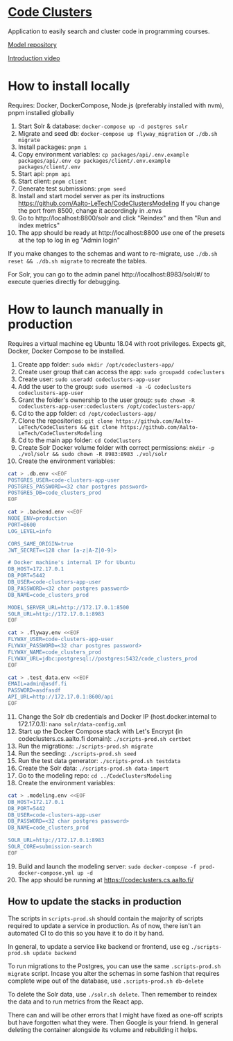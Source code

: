 # [Code Clusters](https://github.com/Aalto-LeTech/CodeClusters)

Application to easily search and cluster code in programming courses.

[Model repository](https://github.com/Aalto-LeTech/CodeClustersModeling)

[Introduction video](https://www.youtube.com/watch?v=cffAIIIQNYw)

# How to install locally

Requires: Docker, DockerCompose, Node.js (preferably installed with nvm), pnpm installed globally

1. Start Solr & database: `docker-compose up -d postgres solr`
2. Migrate and seed db: `docker-compose up flyway_migration` or `./db.sh migrate`
3. Install packages: `pnpm i`
4. Copy environment variables: `cp packages/api/.env.example packages/api/.env cp packages/client/.env.example packages/client/.env`
5. Start api: `pnpm api`
6. Start client: `pnpm client`
7. Generate test submissions: `pnpm seed`
8. Install and start model server as per its instructions https://github.com/Aalto-LeTech/CodeClustersModeling If you change the port from 8500, change it accordingly in .envs
9. Go to http://localhost:8800/solr and click "Reindex" and then "Run and index metrics"
10. The app should be ready at http://localhost:8800 use one of the presets at the top to log in eg "Admin login"

If you make changes to the schemas and want to re-migrate, use `./db.sh reset && ./db.sh migrate` to recreate the tables.

For Solr, you can go to the admin panel http://localhost:8983/solr/#/ to execute queries directly for debugging.

# How to launch manually in production

Requires a virtual machine eg Ubuntu 18.04 with root privileges. Expects git, Docker, Docker Compose to be installed.

1. Create app folder: `sudo mkdir /opt/codeclusters-app/`
2. Create user group that can access the app: `sudo groupadd codeclusters`
3. Create user: `sudo useradd codeclusters-app-user`
4. Add the user to the group: `sudo usermod -a -G codeclusters codeclusters-app-user`
5. Grant the folder's ownership to the user group: `sudo chown -R codeclusters-app-user:codeclusters /opt/codeclusters-app/`
6. Cd to the app folder: `cd /opt/codeclusters-app/`
7. Clone the repositories: `git clone https://github.com/Aalto-LeTech/CodeClusters && git clone https://github.com/Aalto-LeTech/CodeClustersModeling`
8. Cd to the main app folder: `cd CodeClusters`
9. Create Solr Docker volume folder with correct permissions: `mkdir -p ./vol/solr && sudo chown -R 8983:8983 ./vol/solr`
10. Create the environment variables:

```bash
cat > .db.env <<EOF
POSTGRES_USER=code-clusters-app-user
POSTGRES_PASSWORD=<32 char postgres password>
POSTGRES_DB=code_clusters_prod
EOF
```

```bash
cat > .backend.env <<EOF
NODE_ENV=production
PORT=8600
LOG_LEVEL=info

CORS_SAME_ORIGIN=true
JWT_SECRET=<128 char [a-z|A-Z|0-9]>

# Docker machine's internal IP for Ubuntu
DB_HOST=172.17.0.1
DB_PORT=5442
DB_USER=code-clusters-app-user
DB_PASSWORD=<32 char postgres password>
DB_NAME=code_clusters_prod

MODEL_SERVER_URL=http://172.17.0.1:8500
SOLR_URL=http://172.17.0.1:8983
EOF
```

```bash
cat > .flyway.env <<EOF
FLYWAY_USER=code-clusters-app-user
FLYWAY_PASSWORD=<32 char postgres password>
FLYWAY_NAME=code_clusters_prod
FLYWAY_URL=jdbc:postgresql://postgres:5432/code_clusters_prod
EOF
```

```bash
cat > .test_data.env <<EOF
EMAIL=admin@asdf.fi
PASSWORD=asdfasdf
API_URL=http://172.17.0.1:8600/api
EOF
```

11. Change the Solr db credentials and Docker IP (host.docker.internal to 172.17.0.1): `nano solr/data-config.xml`
12. Start up the Docker Compose stack with Let's Encrypt (in codeclusters.cs.aalto.fi domain): `./scripts-prod.sh certbot`
13. Run the migrations: `./scripts-prod.sh migrate`
14. Run the seeding: `./scripts-prod.sh seed`
15. Run the test data generator: `./scripts-prod.sh testdata`
16. Create the Solr data: `./scripts-prod.sh data-import`
17. Go to the modeling repo: `cd ../CodeClustersModeling`
18. Create the environment variables:

```bash
cat > .modeling.env <<EOF
DB_HOST=172.17.0.1
DB_PORT=5442
DB_USER=code-clusters-app-user
DB_PASSWORD=<32 char postgres password>
DB_NAME=code_clusters_prod

SOLR_URL=http://172.17.0.1:8983
SOLR_CORE=submission-search
EOF
```

19. Build and launch the modeling server: `sudo docker-compose -f prod-docker-compose.yml up -d`
20. The app should be running at https://codeclusters.cs.aalto.fi/

## How to update the stacks in production

The scripts in `scripts-prod.sh` should contain the majority of scripts required to update a service in production. As of now, there isn't an automated CI to do this so you have it to do it by hand.

In general, to update a service like backend or frontend, use eg `./scripts-prod.sh update backend`

To run migrations to the Postgres, you can use the same `.scripts-prod.sh migrate` script. Incase you alter the schemas in some fashion that requires complete wipe out of the database, use `.scripts-prod.sh db-delete`

To delete the Solr data, use `./solr.sh delete`. Then remember to reindex the data and to run metrics from the React app.

There can and will be other errors that I might have fixed as one-off scripts but have forgotten what they were. Then Google is your friend. In general deleting the container alongside its volume and rebuilding it helps.
